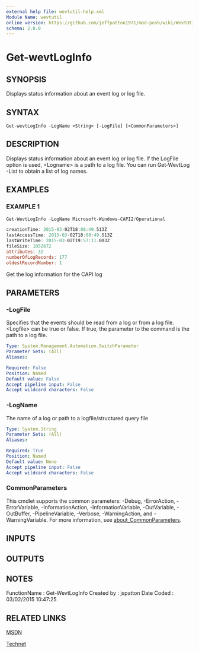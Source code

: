 ```yaml
---
external help file: wevtutil-help.xml
Module Name: wevtutil
online version: https://github.com/jeffpatton1971/mod-posh/wiki/WevtUtil#Get-WevtLogInfo
schema: 2.0.0
---
```


# Get-wevtLogInfo

## SYNOPSIS
Displays status information about an event log or log file.

## SYNTAX

```
Get-wevtLogInfo -LogName <String> [-LogFile] [<CommonParameters>]
```

## DESCRIPTION
Displays status information about an event log or log file.
If the LogFile option is used, \<Logname\> is a path to a log file.
You can run Get-WevtLog -List to obtain a list of log names.

## EXAMPLES

### EXAMPLE 1
``` powershell
Get-WevtLogInfo -LogName Microsoft-Windows-CAPI2/Operational

creationTime: 2015-03-02T18:08:49.513Z
lastAccessTime: 2015-03-02T18:08:49.513Z
lastWriteTime: 2015-03-02T19:57:11.003Z
fileSize: 1052672
attributes: 32
numberOfLogRecords: 177
oldestRecordNumber: 1
```

Get the log information for the CAPI log

## PARAMETERS

### -LogFile
Specifies that the events should be read from a log or from a log
file.
\<Logfile\> can be true or false.
If true, the parameter to the
command is the path to a log file.

```yaml
Type: System.Management.Automation.SwitchParameter
Parameter Sets: (All)
Aliases:

Required: False
Position: Named
Default value: False
Accept pipeline input: False
Accept wildcard characters: False
```

### -LogName
The name of a log or path to a logfile/structured query file

```yaml
Type: System.String
Parameter Sets: (All)
Aliases:

Required: True
Position: Named
Default value: None
Accept pipeline input: False
Accept wildcard characters: False
```

### CommonParameters
This cmdlet supports the common parameters: -Debug, -ErrorAction, -ErrorVariable, -InformationAction, -InformationVariable, -OutVariable, -OutBuffer, -PipelineVariable, -Verbose, -WarningAction, and -WarningVariable. For more information, see [about_CommonParameters](http://go.microsoft.com/fwlink/?LinkID=113216).

## INPUTS

## OUTPUTS

## NOTES
FunctionName : Get-WevtLogInfo
Created by   : jspatton
Date Coded   : 03/02/2015 10:47:25

## RELATED LINKS


[MSDN](https://msdn.microsoft.com/en-us/library/windows/desktop/aa820708%28v=vs.85%29.aspx?f=255&MSPPError=-2147217396)

[Technet](https://technet.microsoft.com/en-us/library/cc732848.aspx)

